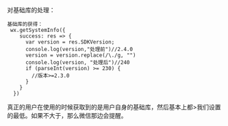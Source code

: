 对基础库的处理：

```
基础库的获得：
 wx.getSystemInfo({
    success: res => {
      var version = res.SDKVersion;
      console.log(version,"处理前")//2.4.0
      version = version.replace(/\./g, "")
      console.log(version, "处理后")//240
      if (parseInt(version) >= 230) {
        //版本>=2.3.0
      }
    }
  })
```

真正的用户在使用的时候获取到的是用户自身的基础库，然后基本上都&gt;我们设置的最低。如果不大于，那么微信那边会提醒。

